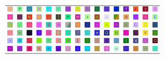 <table>
<tr>
<td><img src="6A.gif"></td>
<td><img src="50.gif"></td>
<td><img src="55.gif"></td>
<td><img src="48.gif"></td>
<td><img src="46.gif"></td>
<td><img src="72.gif"></td>
<td><img src="77.gif"></td>
<td><img src="24.gif"></td>
<td><img src="5F.gif"></td>
<td><img src="2B.gif"></td>
<td><img src="27.gif"></td>
<td><img src="23.gif"></td>
<td><img src="3F.gif"></td>
<td><img src="6B.gif"></td>
<td><img src="67.gif"></td>
<td><img src="6C.gif"></td>
</tr>
<tr>
<td><img src="6F.gif"></td>
<td><img src="gr3.gif"></td>
<td><img src="68.gif"></td>
<td><img src="52.gif"></td>
<td><img src="7C.gif"></td>
<td><img src="5D.gif"></td>
<td><img src="70.gif"></td>
<td><img src="6D.gif"></td>
<td><img src="7A.gif"></td>
<td><img src="73.gif"></td>
<td><img src="69.gif"></td>
<td><img src="gr1.gif"></td>
<td><img src="38.gif"></td>
<td><img src="47.gif"></td>
<td><img src="3E.gif"></td>
<td><img src="45.gif"></td>
</tr>
<tr>
<td><img src="35.gif"></td>
<td><img src="3A.gif"></td>
<td><img src="4A.gif"></td>
<td><img src="3B.gif"></td>
<td><img src="33.gif"></td>
<td><img src="39.gif"></td>
<td><img src="gr2.gif"></td>
<td><img src="66.gif"></td>
<td><img src="2F.gif"></td>
<td><img src="3C.gif"></td>
<td><img src="2C.gif"></td>
<td><img src="41.gif"></td>
<td><img src="36.gif"></td>
<td><img src="43.gif"></td>
<td><img src="5A.gif"></td>
<td><img src="7D.gif"></td>
</tr>
<tr>
<td><img src="75.gif"></td>
<td><img src="2A.gif"></td>
<td><img src="71.gif"></td>
<td><img src="21.gif"></td>
<td><img src="64.gif"></td>
<td><img src="42.gif"></td>
<td><img src="74.gif"></td>
<td><img src="37.gif"></td>
<td><img src="44.gif"></td>
<td><img src="65.gif"></td>
<td><img src="51.gif"></td>
<td><img src="4D.gif"></td>
<td><img src="29.gif"></td>
<td><img src="54.gif"></td>
<td><img src="56.gif"></td>
<td><img src="62.gif"></td>
</tr>
<tr>
<td><img src="5E.gif"></td>
<td><img src="40.gif"></td>
<td><img src="4C.gif"></td>
<td><img src="53.gif"></td>
<td><img src="4B.gif"></td>
<td><img src="59.gif"></td>
<td><img src="4E.gif"></td>
<td><img src="5B.gif"></td>
<td><img src="2D.gif"></td>
<td><img src="60.gif"></td>
<td><img src="79.gif"></td>
<td><img src="49.gif"></td>
<td><img src="7B.gif"></td>
<td><img src="34.gif"></td>
<td><img src="63.gif"></td>
<td><img src="4F.gif"></td>
</tr>
<tr>
<td><img src="22.gif"></td>
<td><img src="61.gif"></td>
<td><img src="32.gif"></td>
<td><img src="58.gif"></td>
<td><img src="3D.gif"></td>
<td><img src="28.gif"></td>
<td><img src="7E.gif"></td>
<td><img src="26.gif"></td>
<td><img src="76.gif"></td>
<td><img src="2E.gif"></td>
<td><img src="31.gif"></td>
<td><img src="78.gif"></td>
<td><img src="57.gif"></td>
<td><img src="30.gif"></td>
<td><img src="6E.gif"></td>
<td><img src="25.gif"></td>
</tr>
</table>
